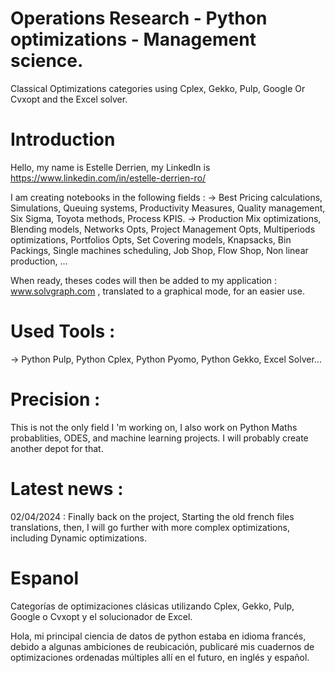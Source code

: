 # Operations Research - Python optimizations - Management science.
Classical Optimizations categories using Cplex, Gekko, Pulp, Google Or Cvxopt and the Excel solver.


# Introduction

Hello, my name is Estelle Derrien, my LinkedIn is https://www.linkedin.com/in/estelle-derrien-ro/

I am creating notebooks in the following fields :
-> Best Pricing calculations, Simulations, Queuing systems, Productivity Measures, Quality management, Six Sigma, Toyota methods, Process KPIS.
-> Production Mix optimizations, Blending models, Networks Opts, Project Management Opts, Multiperiods optimizations, Portfolios Opts, Set Covering models, Knapsacks, Bin Packings, Single machines scheduling, Job Shop, Flow Shop, Non linear production, ...

When ready, theses codes will then be added to my application : www.solvgraph.com , translated to a graphical mode, for an easier use.

# Used Tools :
-> Python Pulp, Python Cplex, Python Pyomo, Python Gekko, Excel Solver...

# Precision :
This is not the only field I 'm working on, I also work on Python Maths probablities, ODES, and machine learning projects. I will probably create another depot for that.

# Latest news : 

02/04/2024 : Finally back on the project, Starting the old french files translations, then, I will go further with more complex optimizations, including Dynamic optimizations.

# Espanol

Categorías de optimizaciones clásicas utilizando Cplex, Gekko, Pulp, Google o Cvxopt y el solucionador de Excel.

Hola, mi principal ciencia de datos de python estaba en idioma francés, debido a algunas ambiciones de reubicación, publicaré mis cuadernos de optimizaciones ordenadas múltiples allí en el futuro, en inglés y español.


